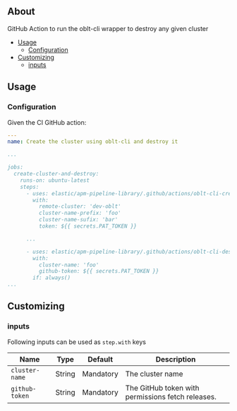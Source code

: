## About

GitHub Action to run the oblt-cli wrapper to destroy any given cluster

* [Usage](#usage)
  * [Configuration](#configuration)
* [Customizing](#customizing)
  * [inputs](#inputs)

## Usage

### Configuration

Given the CI GitHub action:

```yaml
---
name: Create the cluster using oblt-cli and destroy it

...

jobs:
  create-cluster-and-destroy:
    runs-on: ubuntu-latest
    steps:
      - uses: elastic/apm-pipeline-library/.github/actions/oblt-cli-create-ccs@current
        with:
          remote-cluster: 'dev-oblt'
          cluster-name-prefix: 'foo'
          cluster-name-sufix: 'bar'
          token: ${{ secrets.PAT_TOKEN }}

      ...

      - uses: elastic/apm-pipeline-library/.github/actions/oblt-cli-destroy-cluster@current
        with:
          cluster-name: 'foo'
          github-token: ${{ secrets.PAT_TOKEN }}
        if: always()
...
```

## Customizing

### inputs

Following inputs can be used as `step.with` keys

| Name                        | Type    | Default                     | Description                                       |
|-----------------------------|---------|-----------------------------|-------------------------------------------------- |
| `cluster-name `             | String  | Mandatory                   | The cluster name                                  |
| `github-token`              | String  | Mandatory                   | The GitHub token with permissions fetch releases. |
